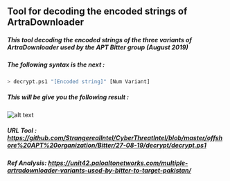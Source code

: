 ## Tool for decoding the encoded strings of ArtraDownloader
##### This tool decoding the encoded strings of the three variants of ArtraDownloader used by the APT Bitter group (August 2019)
##### The following syntax is the next :
```sh
> decrypt.ps1 "[Encoded string]" [Num Variant]
```
##### This will be give you the following result :
![alt text](https://raw.githubusercontent.com/StrangerealIntel/CyberThreatIntel/master/offshore%20APT%20organization/Bitter/27-08-19/decrypt/Result.png)
##### URL Tool : https://github.com/StrangerealIntel/CyberThreatIntel/blob/master/offshore%20APT%20organization/Bitter/27-08-19/decrypt/decrypt.ps1
##### Ref Analysis:  https://unit42.paloaltonetworks.com/multiple-artradownloader-variants-used-by-bitter-to-target-pakistan/
